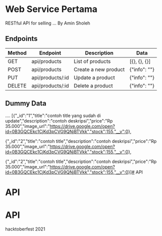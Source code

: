 # Web Service Pertama

RESTful API for selling ...
By Amin Sholeh

## Endpoints

| Method	| Endpoint 			| Description 				| Data 					|
|-----------|-------------------|---------------------------|-----------------------|
| GET 		| api/products 		| List of products 			| [{}, {}, {}]			|
| POST 		| api/products		| Create a new product 		| {"info": ""} 			|
| PUT 		| api/products/:id 	| Update a product 			| {"info": ""} 			|
| DELETE 	| api/products/:id 	| Delete a product 			| {"info": ""}			|


## Dummy Data


....
[{"_id":"1","title":"contoh title yang sudah di update","description":"contoh deskripsi","price":"Rp 35.000","image_url":"https://drive.google.com/open?id=0B3GQCEkc1CjKd3pCVG9QNjBTVkk","stock":155,"__v":0},


{"_id":"2","title":"contoh title","description":"contoh deskripsi","price":"Rp 35.000","image_url":"https://drive.google.com/open?id=0B3GQCEkc1CjKd3pCVG9QNjBTVkk","stock":155,"__v":0},



{"_id":"2","title":"contoh title","description":"contoh deskripsi","price":"Rp 35.000","image_url":"https://drive.google.com/open?id=0B3GQCEkc1CjKd3pCVG9QNjBTVkk","stock":155,"__v":0}]# API
# API
# API
hacktoberfest 2021
